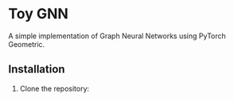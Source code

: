 # Toy GNN

A simple implementation of Graph Neural Networks using PyTorch Geometric.

## Installation

1. Clone the repository:

